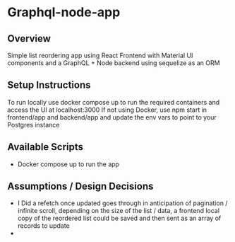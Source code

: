 # Graphql-node-app

## Overview

Simple list reordering app using React Frontend with Material UI components and a GraphQL + Node backend using sequelize as an ORM

## Setup Instructions

To run locally use docker compose up to run the required containers and access the UI at localhost:3000 If not using Docker, use npm start in frontend/app and backend/app and update the env vars to point to your Postgres instance

## Available Scripts

- Docker compose up to run the app

## Assumptions / Design Decisions

- I Did a refetch once updated goes through in anticipation of pagination / infinite scroll, depending on the size of the list / data, a frontend local copy of the reordered list could be saved and then sent as an array of records to update
-
